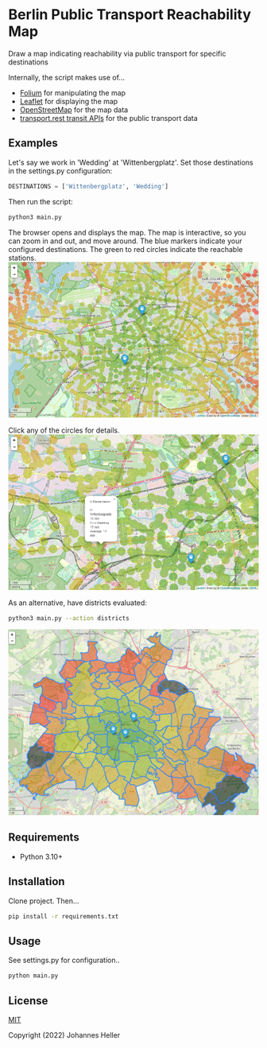 # Berlin Public Transport Reachability Map

Draw a map indicating reachability via public transport for specific destinations

Internally, the script makes use of...
* [Folium](http://python-visualization.github.io/folium/) for manipulating the map
* [Leaflet](http://leafletjs.com/) for displaying the map
* [OpenStreetMap](http://www.openstreetmap.org/) for the map data
* [transport.rest transit APIs](https://v5.bvg.transport.rest/api.html) for the public transport data

## Examples

Let's say we work in 'Wedding' at 'Wittenbergplatz'. Set those destinations in the settings.py configuration:
 ```python
DESTINATIONS = ['Wittenbergplatz', 'Wedding']
 ```

Then run the script:
 ```bash
 python3 main.py
 ```

The browser opens and displays the map. The map is interactive, so you can zoom in and out, and move around. 
The blue markers indicate your configured destinations. The green to red circles indicate the reachable stations.
![img.png](static/map.png)

Click any of the circles for details.
![img.png](static/station_details.png)

As an alternative, have districts evaluated:
 ```bash
 python3 main.py --action districts
 ```
![img.png](static/map_districts.png)

## Requirements

- Python 3.10+

## Installation

Clone project. Then...

```bash
pip install -r requirements.txt
```

## Usage

See settings.py for configuration..

```bash
python main.py
```



## License
[MIT](https://choosealicense.com/licenses/mit/)

Copyright (2022) Johannes Heller